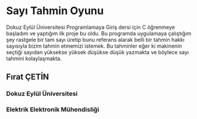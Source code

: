 # Sayı Tahmin Oyunu

Dokuz Eylül Üniversitesi Programlamaya Giriş dersi için C öğrenmeye başladım ve yaptığım ilk proje bu oldu. Bu programda uygulamaya çalıştığım şey rastgele bir tam sayı üretip bunu referans alarak belli bir tahmin hakkı sayısıyla bizim tahmin etmemizi istemek. Bu tahminler eğer ki makinenin seçtiği sayıdan yüksekse yüksek düşükse düşük yazmakta ve böylece sayı tahmini kolaylaşmakta.


## Fırat ÇETİN
### Dokuz Eylül Üniversitesi
### Elektrik Elektronik Mühendisliği